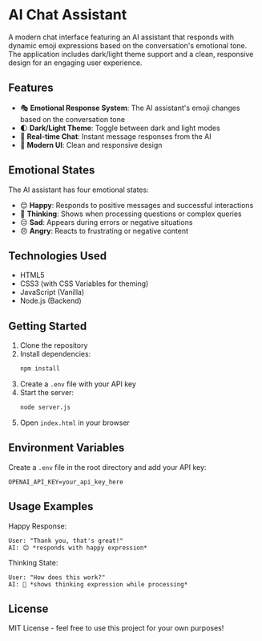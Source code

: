 # AI Chat Assistant

A modern chat interface featuring an AI assistant that responds with dynamic emoji expressions based on the conversation's emotional tone. The application includes dark/light theme support and a clean, responsive design for an engaging user experience.

## Features

- 🎭 **Emotional Response System**: The AI assistant's emoji changes based on the conversation tone
- 🌓 **Dark/Light Theme**: Toggle between dark and light modes
- 💬 **Real-time Chat**: Instant message responses from the AI
- 🎨 **Modern UI**: Clean and responsive design

## Emotional States

The AI assistant has four emotional states:

- 😊 **Happy**: Responds to positive messages and successful interactions
- 🤔 **Thinking**: Shows when processing questions or complex queries
- 😔 **Sad**: Appears during errors or negative situations
- 😠 **Angry**: Reacts to frustrating or negative content

## Technologies Used

- HTML5
- CSS3 (with CSS Variables for theming)
- JavaScript (Vanilla)
- Node.js (Backend)

## Getting Started

1. Clone the repository
2. Install dependencies:
   ```bash
   npm install
   ```
3. Create a `.env` file with your API key
4. Start the server:
   ```bash
   node server.js
   ```
5. Open `index.html` in your browser

## Environment Variables

Create a `.env` file in the root directory and add your API key:
```
OPENAI_API_KEY=your_api_key_here
```

## Usage Examples

Happy Response:
```
User: "Thank you, that's great!"
AI: 😊 *responds with happy expression*
```

Thinking State:
```
User: "How does this work?"
AI: 🤔 *shows thinking expression while processing*
```

## License

MIT License - feel free to use this project for your own purposes! 